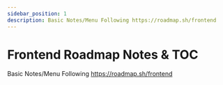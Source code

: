 ```yaml
---
sidebar_position: 1
description: Basic Notes/Menu Following https://roadmap.sh/frontend
---
```


# Frontend Roadmap Notes & TOC

Basic Notes/Menu Following https://roadmap.sh/frontend